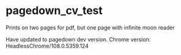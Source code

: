 # pagedown_cv_test

Prints on two pages for pdf, but one page with infinite moon reader

Have updated to pagedown dev version. 
Chrome version: HeadlessChrome/108.0.5359.124
